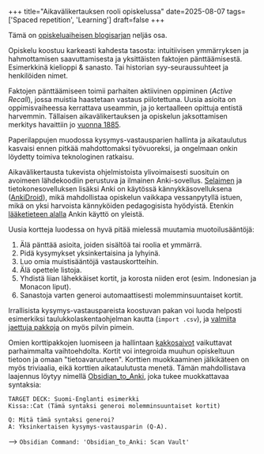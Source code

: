 +++
title="Aikavälikertauksen rooli opiskelussa"
date=2025-08-07
tags=['Spaced repetition', 'Learning']
draft=false
+++

Tämä on [opiskeluaiheisen blogisarjan](/blog/tehokas-ja-kestävä-opiskelu) neljäs osa.

Opiskelu koostuu karkeasti kahdesta tasosta: intuitiivisen ymmärryksen ja hahmottamisen saavuttamisesta ja yksittäisten faktojen pänttäämisestä.
Esimerkkinä kielioppi & sanasto.
Tai historian syy-seuraussuhteet ja henkilöiden nimet.

Faktojen pänttäämiseen toimii parhaiten aktiivinen oppiminen (*Active Recall*), jossa muistia haastetaan vastaus piilotettuna.
Uusia asioita on oppimisvaiheessa kerrattava useammin, ja jo kertaalleen opittuja entistä harvemmin.
Tällaisen aikavälikertauksen ja opiskelun jaksottamisen merkitys havaittiin jo [vuonna 1885](https://en.wikipedia.org/wiki/Hermann_Ebbinghaus).

Paperilappujen muodossa kysymys-vastausparien hallinta ja aikataulutus kasvaisi ennen pitkää mahdottomaksi työvuoreksi, ja ongelmaan onkin löydetty toimiva teknologinen ratkaisu.

Aikavälikertausta tukevista ohjelmistoista ylivoimaisesti suosituin on avoimeen lähdekoodiin perustuva ja ilmainen Anki-sovellus.
[Selaimen](https://ankiweb.net/) ja tietokonesovelluksen lisäksi Anki on käytössä kännykkäsovelluksena ([AnkiDroid](https://play.google.com/store/apps/details?id=com.ichi2.anki)), mikä mahdollistaa opiskelun vaikkapa vessanpytyllä istuen, mikä on yksi harvoista kännyköiden pedagogisista hyödyistä.
Etenkin [lääketieteen alalla](https://old.reddit.com/r/medicalschoolanki/) Ankin käyttö on yleistä.

Uusia kortteja luodessa on hyvä pitää mielessä muutamia muotoilusääntöjä:

1) Älä pänttää asioita, joiden sisältöä tai roolia et ymmärrä.
2) Pidä kysymykset yksinkertaisina ja lyhyinä.
3) Luo omia muistisääntöjä vastauskortteihin.
4) Älä opettele listoja.
5) Yhdistä liian lähekkäiset kortit, ja korosta niiden erot (esim. Indonesian ja Monacon liput).
6) Sanastoja varten generoi automaattisesti molemminsuuntaiset kortit.

Irrallisista kysymys-vastauspareista koostuvan pakan voi luoda helposti esimerkiksi taulukkolaskentaohjelman kautta (`import .csv`), ja [valmiita jaettuja pakkoja](https://ankiweb.net/shared/decks) on myös pilvin pimein.

Omien korttipakkojen luomiseen ja hallintaan [kakkosaivot](/blog/kakkosaivojen-rakentaminen) vaikuttavat parhaimmalta vaihtoehdolta.
Kortit voi integroida muuhun opiskeltuun tietoon ja omaan "tietoavaruuteen".
Korttien muokkaaminen jälkikäteen on myös triviaalia, eikä korttien aikataulutusta menetä.
Tämän mahdollistava laajennus löytyy nimellä [Obsidian_to_Anki](https://github.com/ObsidianToAnki/), joka tukee muokkattavaa syntaksia:

```
TARGET DECK: Suomi-Englanti esimerkki
Kissa::Cat (Tämä syntaksi generoi molemminsuuntaiset kortit)

Q: Mitä tämä syntaksi generoi?
A: Yksinkertaisen kysymys-vastausparin (Q-A).
```

--> `Obsidian Command: 'Obsidian_to_Anki: Scan Vault'`

